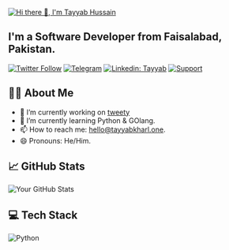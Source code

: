 <!-- Introduction -->
[![Hi there 👋, I'm Tayyab Hussain](https://readme-typing-svg.herokuapp.com?font=Google+Sans&weight=700&size=25&duration=500&pause=1000&color=96A7F7&repeat=false&width=435&lines=Hi+there+%F0%9F%91%8B%2C+I'm+Tayyab+Hussain)](https://tayyabkharl.one)

## I'm a Software Developer from Faisalabad, Pakistan.

<!-- Badges
[![GitHub followers](https://img.shields.io/badge/GitHub-100000?style=for-the-badge&logo=github&logoColor=white)](https://github.com/mahrtayyab) -->
[![Twitter Follow](https://img.shields.io/badge/Twitter-1DA1F2?style=for-the-badge&logo=x&logoColor=white)](https://twitter.com/kharltayyab)
[![Telegram](https://img.shields.io/badge/Telegram-229ED9?style=for-the-badge&logo=telegram&logoColor=white)](https://t.me/kharltayyab)
[![Linkedin: Tayyab](https://img.shields.io/badge/LinkedIn-0077B5?style=for-the-badge&logo=linked-in&logoColor=white)](https://www.linkedin.com/in/tayyab-hussain-23a438180/)
[![Support](https://img.shields.io/badge/support-buy%20me%20a%20coffee-ffdd00.svg?style=for-the-badge)](https://www.buymeacoffee.com/mahrtayyab)

<!-- About Me -->
## 🧑‍💻 About Me

- 🔭 I’m currently working on [tweety](https://github.com/mahrtayyab/tweety)
- 🌱 I’m currently learning Python & GOlang.
- 📫 How to reach me: [hello@tayyabkharl.one](mailto:hello@tayyabkharl.one).
- 😄 Pronouns: He/Him.


<!-- GitHub Stats  --> 
## 📈 GitHub Stats

![Your GitHub Stats](https://github-readme-stats.vercel.app/api?username=mahrtayyab&show_icons=true&count_private=true&theme=github_dark_dimmed&rank_icon=github&include_all_commits=true&card_width=500&hide_border=true)

<!-- Tech Stack -->
## 💻 Tech Stack
![Python](https://skillicons.dev/icons?i=python,golang,flask,django,tailwind,html,css,github,mongodb,git,mysql,kotlin,javascript)


<!-- Top Languages 
## 🔝 Top Languages

![Top Languages](https://github-readme-stats.vercel.app/api/top-langs/?username=mahrtayyab&layout=compact&theme=radical&card_width=500&hide_border=true) -->

